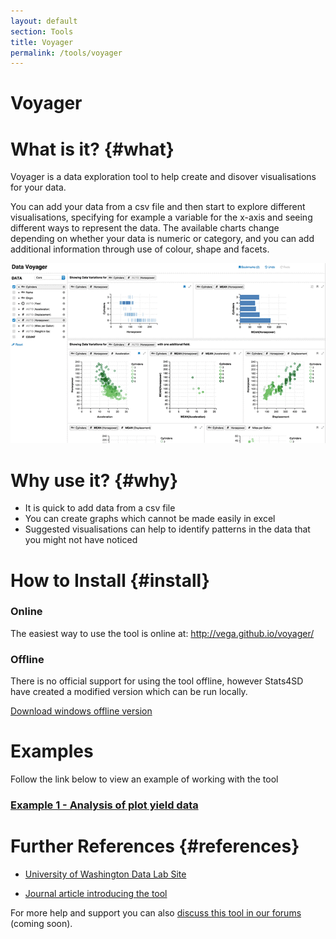 ```yaml
---
layout: default
section: Tools
title: Voyager
permalink: /tools/voyager
---
```


# Voyager

# What is it? {#what}

Voyager is a data exploration tool to help create and disover visualisations for your data.

You can add your data from a csv file and then start to explore different visualisations,
specifying for example a variable for the x-axis and seeing different ways to represent the data. The available charts change depending on whether your data is numeric or category, and you can add additional information through use of colour, shape and facets.

![image](/assets/images/voyager/screenshot1.png)

# Why use it? {#why}

- It is quick to add data from a csv file
- You can create graphs which cannot be made easily in excel
- Suggested visualisations can help to identify patterns in the data that you might not have noticed

# How to Install {#install}

### Online

The easiest way to use the tool is online at: <a href="http://vega.github.io/voyager/" target="_blank">http://vega.github.io/voyager/</a>

### Offline

There is no official support for using the tool offline, however Stats4SD have created a modified version which can be run locally.

<a href="https://www.dropbox.com/s/y6r7568eibfepej/datavoyager%202.0.0-alpha.24.exe?dl=1" >Download windows offline version</a>

# Examples

Follow the link below to view an example of working with the tool

### [Example 1 - Analysis of plot yield data](example1)

# Further References {#references}

- [University of Washington Data Lab Site](https://idl.cs.washington.edu/papers/voyager)

- [Journal article introducing the tool](http://idl.cs.washington.edu/files/2017-Voyager2-CHI.pdf)

For more help and support you can also [discuss this tool in our forums]() (coming soon).

